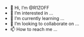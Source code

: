 - 👋 Hi, I’m @R1ZOFF
- 👀 I’m interested in ...
- 🌱 I’m currently learning ...
- 💞️ I’m looking to collaborate on ...
- 📫 How to reach me ...

<!---
R1ZOFF/R1ZOFF is a ✨ special ✨ repository because its `README.md` (this file) appears on your GitHub profile.
You can click the Preview link to take a look at your changes.
--->
